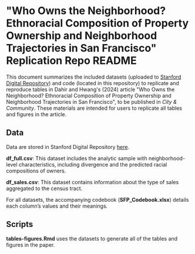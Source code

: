 # "Who Owns the Neighborhood? Ethnoracial Composition of Property Ownership and Neighborhood Trajectories in San Francisco" Replication Repo README

This document summarizes the included datasets (uploaded to [Stanford Digital Repository](https://doi.org/10.25740/yg658hg7629)) and code (located in this repository) to replicate and reproduce tables in Dahir and Hwang's (2024) article "Who Owns the Neighborhood? Ethnoracial Composition of Property Ownership and Neighborhood Trajectories in San Francisco", to be published in _City & Community_. These materials are intended for users to replicate all tables and figures in the article.

## Data
Data are stored in Stanford Digital Repository [here](https://doi.org/10.25740/yg658hg7629).

**df_full.csv**: This dataset includes the analytic sample with neighborhood-level characteristics, including divergence and the predicted racial compositions of owners.

**df_sales.csv**: This dataset contains information about the type of sales aggregated to the census tract.

For all datasets, the accompanying codebook (**SFP_Codebook.xlsx**) details each column’s values and their meanings.

## Scripts
**tables-figures.Rmd** uses the datasets to generate all of the tables and figures in the paper.
